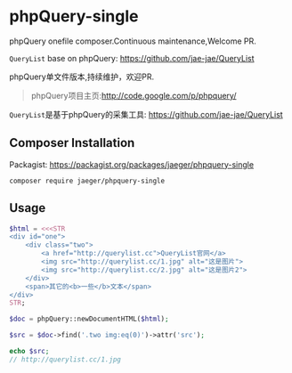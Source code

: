 # phpQuery-single
phpQuery onefile composer.Continuous maintenance,Welcome PR.

`QueryList` base on phpQuery: https://github.com/jae-jae/QueryList

phpQuery单文件版本,持续维护，欢迎PR.
> phpQuery项目主页:http://code.google.com/p/phpquery/

`QueryList`是基于phpQuery的采集工具: https://github.com/jae-jae/QueryList

## Composer Installation
Packagist: https://packagist.org/packages/jaeger/phpquery-single
```
composer require jaeger/phpquery-single
```

## Usage
```php
$html = <<<STR
<div id="one">
    <div class="two">
        <a href="http://querylist.cc">QueryList官网</a>
        <img src="http://querylist.cc/1.jpg" alt="这是图片">
        <img src="http://querylist.cc/2.jpg" alt="这是图片2">
    </div>
    <span>其它的<b>一些</b>文本</span>
</div>        
STR;

$doc = phpQuery::newDocumentHTML($html);

$src = $doc->find('.two img:eq(0)')->attr('src');

echo $src;
// http://querylist.cc/1.jpg
```